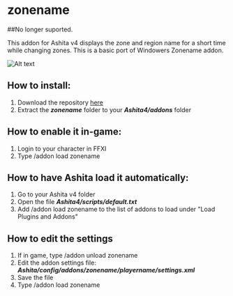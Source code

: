 # zonename

##No longer suported. 


This addon for Ashita v4 displays the zone and region name for a short time while changing zones.
This is a basic port of Windowers Zonename addon.

![Alt text](https://github.com/xenonsmurf/Ashita-4-Plugins-and-Addons/blob/master/zonename/test.jpg  "example1")

## How to install:
1. Download the repository [here](https://github.com/xenonsmurf/Ashita-4-Plugins-and-Addons/archive/cf46b0f0dc5ac4840ee04133ba68499f6fd5cebc.zip)
2. Extract the **_zonename_** folder to your **_Ashita4/addons_** folder

## How to enable it in-game:
1. Login to your character in FFXI
2. Type /addon load zonename

## How to have Ashita load it automatically:
1. Go to your Ashita v4 folder
2. Open the file **_Ashita4/scripts/default.txt_**
3. Add /addon load zonename to the list of addons to load under "Load Plugins and Addons"

## How to edit the settings
1. If in game, type /addon unload zonename
2. Edit the addon settings file: **_Ashita/config/addons/zonename/playername/settings.xml_**
3. Save the file
4. Type /addon load zonename
